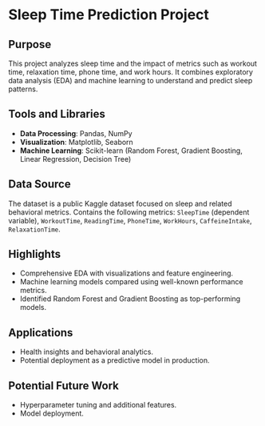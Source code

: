 # Sleep Time Prediction Project

## Purpose
This project analyzes sleep time and the impact of metrics such as workout time, relaxation time, phone time, and work hours. It combines exploratory data analysis (EDA) and machine learning to understand and predict sleep patterns.

## Tools and Libraries
- **Data Processing**: Pandas, NumPy
- **Visualization**: Matplotlib, Seaborn
- **Machine Learning**: Scikit-learn (Random Forest, Gradient Boosting, Linear Regression, Decision Tree)

## Data Source
The dataset is a public Kaggle dataset focused on sleep and related behavioral metrics. Contains the following metrics: `SleepTime` (dependent variable), `WorkoutTime`, `ReadingTime`, `PhoneTime`, `WorkHours`, `CaffeineIntake`, `RelaxationTime`.

## Highlights
- Comprehensive EDA with visualizations and feature engineering.
- Machine learning models compared using well-known performance metrics.
- Identified Random Forest and Gradient Boosting as top-performing models.

## Applications
- Health insights and behavioral analytics.
- Potential deployment as a predictive model in production.

## Potential Future Work
- Hyperparameter tuning and additional features.
- Model deployment.

